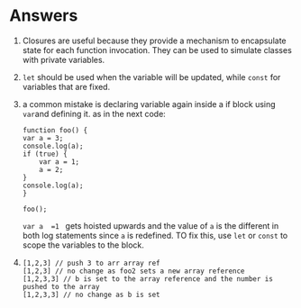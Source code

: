 

# Answers
1. Closures are useful because they provide a mechanism to encapsulate state for each function invocation. They can be used to simulate classes with private variables.
2. `let` should be used when the variable will be updated, while `const` for variables that are fixed.

3.  a common mistake is declaring variable again inside a if block using `var`and defining it. as in the next code:
    ```  
    function foo() {
    var a = 3;
    console.log(a);
    if (true) {
        var a = 1;
        a = 2;
    }
    console.log(a);
    }

    foo();  
    ```

    `var a  =1 ` gets hoisted upwards and the value of `a` is the different in both log statements since `a` is redefined. TO fix this, use `let` or `const` to scope the variables to the block.

4.  
    ```
    [1,2,3] // push 3 to arr array ref
    [1,2,3] // no change as foo2 sets a new array reference
    [1,2,3,3] // b is set to the array reference and the number is pushed to the array
    [1,2,3,3] // no change as b is set
    ```


